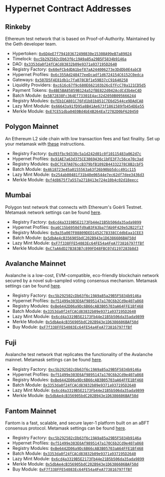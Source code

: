 # Hypernet Contract Addresses

## Rinkeby

Ethereum test network that is based on Proof-of-Authority. Maintained by the Geth developer team. 

- Hypertoken: [`0x6D4eE7f794103672490830e15308A99eB7a89024`](https://rinkeby.etherscan.io/address/0x6D4eE7f794103672490830e15308A99eB7a89024)
- Timelock: [`0xc5b292502cDb63f6c19A9a85a29B5F5834b9146a`](https://rinkeby.etherscan.io/address/0xc5b292502cDb63f6c19A9a85a29B5F5834b9146a)
- DAO: [`0x3353da0f24fCACd83832b09e9371a937195D2640`](https://rinkeby.etherscan.io/address/0x3353da0f24fCACd83832b09e9371a937195D2640)
- Registry Factory: [`0x60eFCb4dDA1bef87aA244006273e3DdDb0E4abCB`](https://rinkeby.etherscan.io/address/0x60eFCb4dDA1bef87aA244006273e3DdDb0E4abCB)
- Hypernet Profiles: [`0x6c355Ad248477eeDcadf1d6724154C6152C0edca`](https://rinkeby.etherscan.io/address/0x6c355Ad248477eeDcadf1d6724154C6152C0edca)
- Gateways: [`0x507D5F4E81db1c7fa078CBf1e59B37cC91640258`](https://rinkeby.etherscan.io/address/0x507D5F4E81db1c7fa078CBf1e59B37cC91640258)
- Liquidity Providers: [`0xc616c67f9c680E662103b26cEfFcC70a121CD5d5`](https://rinkeby.etherscan.io/address/0xc616c67f9c680E662103b26cEfFcC70a121CD5d5)
- Payment Tokens: [`0x4BE5BA85859B124a52fBE822d042AcdCd3b4eC4D`](https://rinkeby.etherscan.io/address/0x4BE5BA85859B124a52fBE822d042AcdCd3b4eC4D)
- Batch Module: [`0x5B72838Fc364Ef73301E4ac32d2050B095666244`](https://rinkeby.etherscan.io/address/0x5B72838Fc364Ef73301E4ac32d2050B095666244)
- Registry Modules: [`0xfEb1CA801C76Fd1b81b851C7E6d2544ce9DAdCA8`](https://rinkeby.etherscan.io/address/0xfEb1CA801C76Fd1b81b851C7E6d2544ce9DAdCA8)
- Lazy Mint Module: [`0x66643a91fD95a8B41Ae673f1861589fb454DEe55`](https://rinkeby.etherscan.io/address/0x66643a91fD95a8B41Ae673f1861589fb454DEe55)
- Merkle Module: [`0xE7CE51dba04E0Bd4bE4B264Ea72782D0bF620450`](https://rinkeby.etherscan.io/address/0xE7CE51dba04E0Bd4bE4B264Ea72782D0bF620450)

## Polygon Mainnet

An Ethereum L2 side chain with low transaction fees and fast finality. Set up your metamask with 
[these](https://docs.polygon.technology/docs/develop/metamask/config-polygon-on-metamask/) instructions.

- Registry Factory: [`0xd93fbc9d330c5a1d242d01c0f10115483a062d7c`](https://polygonscan.com/address/0xd93fbc9d330c5a1d242d01c0f10115483a062d7c)
- Hypernet Profiles: [`0x91AE7a63d375CE3869436c1bFE3F7c56ce70c3ad`](https://polygonscan.com/address/0x91AE7a63d375CE3869436c1bFE3F7c56ce70c3ad)
- Registry Modules: [`0xDC7C87A076ccB379bfB1092B44332278C8B2cbF5`](https://polygonscan.com/address/0xDC7C87A076ccB379bfB1092B44332278C8B2cbF5)
- Batch Module: [`0x4618723e45a0155563a63f26b90bb5dcc491c115`](https://polygonscan.com/address/0x4618723e45a0155563a63f26b90bb5dcc491c115)
- Lazy Mint Module: [`0x254ab00481f31b40e06544e7ec62df7dee3436d3`](https://polygonscan.com/address/0x254ab00481f31b40e06544e7ec62df7dee3436d3)
- Merkle Module: [`0xf4d8675f7a557a2718413e724e10b4c02d18eecc`](https://polygonscan.com/address/0xf4d8675f7a557a2718413e724e10b4c02d18eecc)

## Mumbai 

Polygon test network that connects with Ethereum's Goërli Testnet. Metamask network settings can be found 
[here](https://docs.polygon.technology/docs/develop/metamask/config-polygon-on-metamask/).

- Registry Factory: [`0x6cd4a3319B5E2173Fb44e21B5b506da35ada9899`](https://mumbai.polygonscan.com/address/0x6cd4a3319B5E2173Fb44e21B5b506da35ada9899)
- Hypernet Profiles: [`0xa6C15b6950dfd9aB3FA3ba7fAb9F420e52B22f17`](https://mumbai.polygonscan.com/address/0xa6C15b6950dfd9aB3FA3ba7fAb9F420e52B22f17)
- Registry Modules: [`0x9a35a007F08809DED1452C78338CCddbEaa1CEE3`](https://mumbai.polygonscan.com/address/0x9a35a007F08809DED1452C78338CCddbEaa1CEE3)
- Batch Module: [`0x5dbAe4cB356905bdC202B943e1D6386606BAF50d`](https://mumbai.polygonscan.com/address/0x5dbAe4cB356905bdC202B943e1D6386606BAF50d)
- Lazy Mint Module: [`0xF7f338FFE54083Ec64FE54a4FeA773816797ffBf`](https://mumbai.polygonscan.com/address/0xF7f338FFE54083Ec64FE54a4FeA773816797ffBf)
- Merkle Module: [`0xC7aA6dD27B383B7c899FD48FBC07d1197283b8d3`](https://mumbai.polygonscan.com/address/0xC7aA6dD27B383B7c899FD48FBC07d1197283b8d3)

## Avalanche Mainnet

Avalanche is a low-cost, EVM-compatible, eco-friendly blockchain network secured by a novel sub-sampled voting consensus mechanism. Metamask settings can be found 
[here](https://docs.avax.network/build/tutorials/smart-contracts/deploy-a-smart-contract-on-avalanche-using-remix-and-metamask/#avalanche-mainnet-settings).

- Registry Factory: [`0xc5b292502cDb63f6c19A9a85a29B5F5834b9146a`](https://snowtrace.io/address/0xc5b292502cDb63f6c19A9a85a29B5F5834b9146a)
- Hypernet Profiles: [`0xf51499e303E6Af9895147a170C6b2Cd9e407a868`](https://snowtrace.io/address/0xf51499e303E6Af9895147a170C6b2Cd9e407a868)
- Registry Modules: [`0xBe6442D06a9Dc6B66cAB3B05703aA64FFE1Bf468`](https://snowtrace.io/address/0xBe6442D06a9Dc6B66cAB3B05703aA64FFE1Bf468)
- Batch Module: [`0x3353da0f24fCACd83832b09e9371a937195D2640`](https://snowtrace.io/address/0x3353da0f24fCACd83832b09e9371a937195D2640)
- Lazy Mint Module: [`0x6cd4a3319B5E2173Fb44e21B5b506da35ada9899`](https://snowtrace.io/address/0x6cd4a3319B5E2173Fb44e21B5b506da35ada9899)
- Merkle Module: [`0x5dbAe4cB356905bdC202B943e1D6386606BAF50d`](https://snowtrace.io/address/0x5dbAe4cB356905bdC202B943e1D6386606BAF50d)
- Buy Module: [`0xF7f338FFE54083Ec64FE54a4FeA773816797ffBf`](https://snowtrace.io/address/0xF7f338FFE54083Ec64FE54a4FeA773816797ffBf)

## Fuji

Avalanche test network that replicates the functionality of the Avalanche mainnet. Metamask settings can be found 
[here](https://docs.avax.network/build/tutorials/smart-contracts/deploy-a-smart-contract-on-avalanche-using-remix-and-metamask/#fuji-testnet-settings).

- Registry Factory: [`0xc5b292502cDb63f6c19A9a85a29B5F5834b9146a`](https://testnet.avascan.info/blockchain/c/address/0xc5b292502cDb63f6c19A9a85a29B5F5834b9146a)
- Hypernet Profiles: [`0xf51499e303E6Af9895147a170C6b2Cd9e407a868`](https://testnet.avascan.info/blockchain/c/address/0xf51499e303E6Af9895147a170C6b2Cd9e407a868)
- Registry Modules: [`0xBe6442D06a9Dc6B66cAB3B05703aA64FFE1Bf468`](https://testnet.avascan.info/blockchain/c/address/0xBe6442D06a9Dc6B66cAB3B05703aA64FFE1Bf468)
- Batch Module: [`0x3353da0f24fCACd83832b09e9371a937195D2640`](https://testnet.avascan.info/blockchain/c/address/0x3353da0f24fCACd83832b09e9371a937195D2640)
- Lazy Mint Module: [`0x6cd4a3319B5E2173Fb44e21B5b506da35ada9899`](https://testnet.avascan.info/blockchain/c/address/0x6cd4a3319B5E2173Fb44e21B5b506da35ada9899)
- Merkle Module: [`0x5dbAe4cB356905bdC202B943e1D6386606BAF50d`](https://testnet.avascan.info/blockchain/c/address/0x5dbAe4cB356905bdC202B943e1D6386606BAF50d)

## Fantom Mainnet

Fantom is a fast, scalable, and secure layer-1 platform built on an aBFT consensus protocol. Metamask settings can be found
[here](https://docs.fantom.foundation/tutorials/set-up-metamask).

- Registry Factory: [`0xc5b292502cDb63f6c19A9a85a29B5F5834b9146a`](https://ftmscan.com/address/0xc5b292502cDb63f6c19A9a85a29B5F5834b9146a)
- Hypernet Profiles: [`0xf51499e303E6Af9895147a170C6b2Cd9e407a868`](https://ftmscan.com/address/0xf51499e303E6Af9895147a170C6b2Cd9e407a868)
- Registry Modules: [`0xBe6442D06a9Dc6B66cAB3B05703aA64FFE1Bf468`](https://ftmscan.com/address/0xBe6442D06a9Dc6B66cAB3B05703aA64FFE1Bf468)
- Batch Module: [`0x3353da0f24fCACd83832b09e9371a937195D2640`](https://ftmscan.com/address/0x3353da0f24fCACd83832b09e9371a937195D2640)
- Lazy Mint Module: [`0x6cd4a3319B5E2173Fb44e21B5b506da35ada9899`](https://ftmscan.com/address/0x6cd4a3319B5E2173Fb44e21B5b506da35ada9899)
- Merkle Module: [`0x5dbAe4cB356905bdC202B943e1D6386606BAF50d`](https://ftmscan.com/address/0x5dbAe4cB356905bdC202B943e1D6386606BAF50d)
- Buy Module: [`0xF7f338FFE54083Ec64FE54a4FeA773816797ffBf`](https://ftmscan.com/address/0xF7f338FFE54083Ec64FE54a4FeA773816797ffBf)